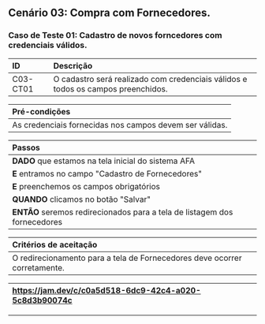 ## Cenário 03: Compra com Fornecedores.

### Caso de Teste 01: Cadastro de novos forncedores com credenciais válidos.

| ID       | Descrição                                                |
| :------- | :------------------------------------------------------- |
| C03-CT01 | O cadastro será realizado com credenciais válidos e todos os campos preenchidos. |

| **Pré-condições**                                             |
| :------------------------------------------------------------ |
| As credenciais fornecidas nos campos devem ser válidas. |

| **Passos**                                                        |
| :---------------------------------------------------------------- |
| **DADO** que estamos na tela inicial do sistema AFA            |
| **E** entramos no campo "Cadastro de Fornecedores"                |
| **E** preenchemos os campos obrigatórios |
| **QUANDO** clicamos no botão "Salvar"                             |
| **ENTÃO** seremos redirecionados para a tela de listagem dos fornecedores      |

| **Critérios de aceitação**                                      |
| :-------------------------------------------------------------- |
| O redirecionamento para a tela de Fornecedores deve ocorrer corretamente.  |

 | https://jam.dev/c/c0a5d518-6dc9-42c4-a020-5c8d3b90074c |
| :------------------------------------------------------ |
---